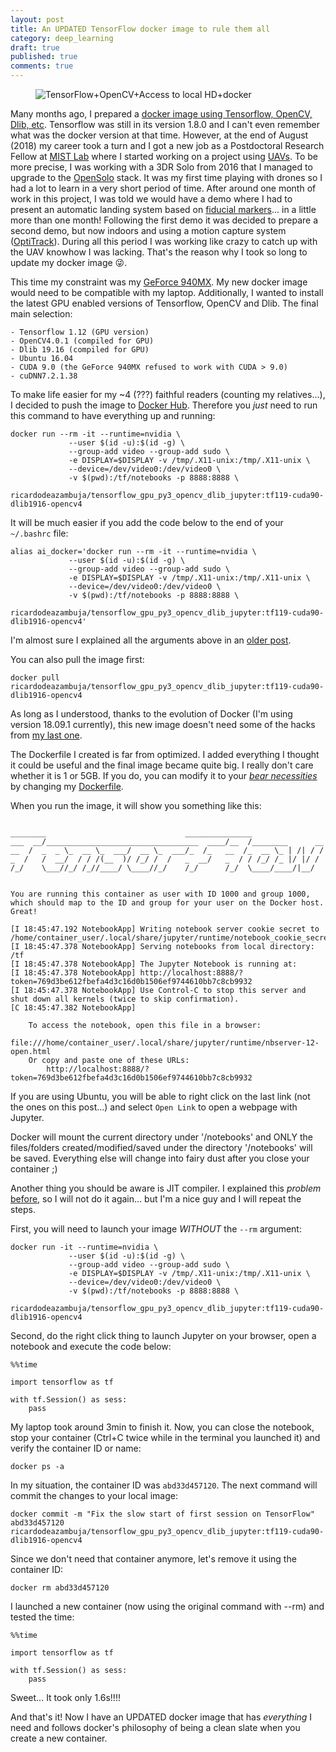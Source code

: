 ```yaml
---
layout: post
title: An UPDATED TensorFlow docker image to rule them all
category: deep_learning
draft: true
published: true
comments: true
---
```


<figure>
  <img src="{{ site.url }}/public/images/tensorflow_tuning_updated.png?style=centerme" alt="TensorFlow+OpenCV+Access to local HD+docker">
</figure>
<!--more-->

Many months ago, I prepared a [docker image using Tensorflow, OpenCV, Dlib, etc](https://ricardodeazambuja.com/deep_learning/2018/05/04/tuning_tensorflow_docker/). Tensorflow was still in its version 1.8.0 and I can't even remember what was the docker version at that time. However, at the end of August (2018) my career took a turn and I got a new job as a Postdoctoral Research Fellow at [MIST Lab](http://mistlab.ca/) where I started working on a project using [UAVs](https://en.wikipedia.org/wiki/Unmanned_aerial_vehicle). To be more precise, I was working with a 3DR Solo from 2016 that I managed to upgrade to the [OpenSolo](https://github.com/OpenSolo) stack. It was my first time playing with drones so I had a lot to learn in a very short period of time. After around one month of work in this project, I was told we would have a demo where I had to present an automatic landing system based on [fiducial markers](https://en.wikipedia.org/wiki/Fiducial_marker)... in a little more than one month! Following the first demo it was decided to prepare a second demo, but now indoors and using a motion capture system ([OptiTrack](https://optitrack.com/)). During all this period I was working like crazy to catch up with the UAV knowhow I was lacking. That's the reason why I took so long to update my docker image :stuck_out_tongue_winking_eye:.

This time my constraint was my [GeForce 940MX](https://www.geforce.com/hardware/notebook-gpus/geforce-940mx). My new docker image would need to be compatible with my laptop. Additionally, I wanted to install the latest GPU enabled versions of Tensorflow, OpenCV and Dlib. The final main selection:
```
- Tensorflow 1.12 (GPU version)
- OpenCV4.0.1 (compiled for GPU)
- Dlib 19.16 (compiled for GPU)
- Ubuntu 16.04
- CUDA 9.0 (the GeForce 940MX refused to work with CUDA > 9.0)
- cuDNN7.2.1.38
```

To make life easier for my ~4 (???) faithful readers (counting my relatives...), I decided to push the image to [Docker Hub](https://hub.docker.com/r/ricardodeazambuja/tensorflow_gpu_py3_opencv_dlib_jupyter). Therefore you *just* need to run this command to have everything up and running:
```
docker run --rm -it --runtime=nvidia \
             --user $(id -u):$(id -g) \
             --group-add video --group-add sudo \
             -e DISPLAY=$DISPLAY -v /tmp/.X11-unix:/tmp/.X11-unix \
             --device=/dev/video0:/dev/video0 \
             -v $(pwd):/tf/notebooks -p 8888:8888 \
             ricardodeazambuja/tensorflow_gpu_py3_opencv_dlib_jupyter:tf119-cuda90-dlib1916-opencv4
```

It will be much easier if you add the code below to the end of your `~/.bashrc` file:
```
alias ai_docker='docker run --rm -it --runtime=nvidia \
             --user $(id -u):$(id -g) \
             --group-add video --group-add sudo \
             -e DISPLAY=$DISPLAY -v /tmp/.X11-unix:/tmp/.X11-unix \
             --device=/dev/video0:/dev/video0 \
             -v $(pwd):/tf/notebooks -p 8888:8888 \
             ricardodeazambuja/tensorflow_gpu_py3_opencv_dlib_jupyter:tf119-cuda90-dlib1916-opencv4' 
```
I'm almost sure I explained all the arguments above in an [older post](https://ricardodeazambuja.com/deep_learning/2018/05/04/tuning_tensorflow_docker/).

You can also pull the image first:
```
docker pull ricardodeazambuja/tensorflow_gpu_py3_opencv_dlib_jupyter:tf119-cuda90-dlib1916-opencv4
```

As long as I understood, thanks to the evolution of Docker (I'm using version 18.09.1 currently), this new image doesn't need some of the hacks from [my last one](https://ricardodeazambuja.com/deep_learning/2018/05/04/tuning_tensorflow_docker).

The Dockerfile I created is far from optimized. I added everything I thought it could be useful and the final image became quite big. I really don't care whether it is 1 or 5GB. If you do, you can modify it to your [*bear necessities*](https://www.youtube.com/watch?v=c6e3ITsjLRI) by changing my [Dockerfile](https://gist.github.com/ricardodeazambuja/bdd59d9e2e9bae67313c8f6bd3da76a8).

When you run the image, it will show you something like this:
```

________                               _______________                
___  __/__________________________________  ____/__  /________      __
__  /  _  _ \_  __ \_  ___/  __ \_  ___/_  /_   __  /_  __ \_ | /| / /
_  /   /  __/  / / /(__  )/ /_/ /  /   _  __/   _  / / /_/ /_ |/ |/ / 
/_/    \___//_/ /_//____/ \____//_/    /_/      /_/  \____/____/|__/


You are running this container as user with ID 1000 and group 1000,
which should map to the ID and group for your user on the Docker host. Great!

[I 18:45:47.192 NotebookApp] Writing notebook server cookie secret to /home/container_user/.local/share/jupyter/runtime/notebook_cookie_secret
[I 18:45:47.378 NotebookApp] Serving notebooks from local directory: /tf
[I 18:45:47.378 NotebookApp] The Jupyter Notebook is running at:
[I 18:45:47.378 NotebookApp] http://localhost:8888/?token=769d3be612fbefa4d3c16d0b1506ef9744610bb7c8cb9932
[I 18:45:47.378 NotebookApp] Use Control-C to stop this server and shut down all kernels (twice to skip confirmation).
[C 18:45:47.382 NotebookApp] 
    
    To access the notebook, open this file in a browser:
        file:///home/container_user/.local/share/jupyter/runtime/nbserver-12-open.html
    Or copy and paste one of these URLs:
        http://localhost:8888/?token=769d3be612fbefa4d3c16d0b1506ef9744610bb7c8cb9932

```

If you are using Ubuntu, you will be able to right click on the last link (not the ones on this post...) and select `Open Link` to open a webpage with Jupyter.  

<div class="message">
  Docker will mount the current directory under '/notebooks' and ONLY the files/folders created/modified/saved under the directory '/notebooks' will be saved. Everything else will change into fairy dust after you close your container ;)
</div>

Another thing you should be aware is JIT compiler. I explained this *problem* [before](https://ricardodeazambuja.com/deep_learning/2018/05/12/testing-tensorflow-docker/), so I will not do it again... but I'm a nice guy and I will repeat the steps.

First, you will need to launch your image *WITHOUT* the `--rm` argument:
```
docker run -it --runtime=nvidia \
             --user $(id -u):$(id -g) \
             --group-add video --group-add sudo \
             -e DISPLAY=$DISPLAY -v /tmp/.X11-unix:/tmp/.X11-unix \
             --device=/dev/video0:/dev/video0 \
             -v $(pwd):/tf/notebooks -p 8888:8888 \
             ricardodeazambuja/tensorflow_gpu_py3_opencv_dlib_jupyter:tf119-cuda90-dlib1916-opencv4
```

Second, do the right click thing to launch Jupyter on your browser, open a notebook and execute the code below:
```
%%time

import tensorflow as tf

with tf.Session() as sess:
    pass
```

My laptop took around 3min to finish it. Now, you can close the notebook, stop your container (Ctrl+C twice while in the terminal you launched it) and verify the container ID or name:
```
docker ps -a
```

In my situation, the container ID was `abd33d457120`. The next command will commit the changes to your local image:
```
docker commit -m "Fix the slow start of first session on TensorFlow" abd33d457120 ricardodeazambuja/tensorflow_gpu_py3_opencv_dlib_jupyter:tf119-cuda90-dlib1916-opencv4
```

Since we don't need that container anymore, let's remove it using the container ID:
```
docker rm abd33d457120
```

I launched a new container (now using the original command with --rm) and tested the time:
```
%%time

import tensorflow as tf

with tf.Session() as sess:
    pass
```
Sweet... It took only 1.6s!!!!

And that's it! Now I have an UPDATED docker image that has *everything* I need and follows docker's philosophy of being a clean slate when you create a new container.